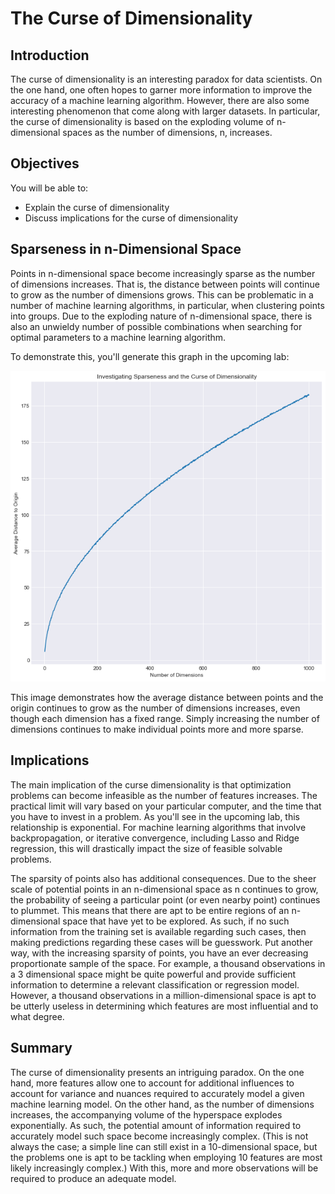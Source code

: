 
# The Curse of Dimensionality

## Introduction

The curse of dimensionality is an interesting paradox for data scientists. On the one hand, one often hopes to garner more information to improve the accuracy of a machine learning algorithm. However, there are also some interesting phenomenon that come along with larger datasets. In particular, the curse of dimensionality is based on the exploding volume of n-dimensional spaces as the number of dimensions, n, increases.

## Objectives

You will be able to:

* Explain the curse of dimensionality
* Discuss implications for the curse of dimensionality

## Sparseness in n-Dimensional Space

Points in n-dimensional space become increasingly sparse as the number of dimensions increases. That is, the distance between points will continue to grow as the number of dimensions grows. This can be problematic in a number of machine learning algorithms, in particular, when clustering points into groups. Due to the exploding nature of n-dimensional space, there is also an unwieldy number of possible combinations when searching for optimal parameters to a machine learning algorithm. 


To demonstrate this, you'll generate this graph in the upcoming lab:  

<img src="images/sparsity.png">

This image demonstrates how the average distance between points and the origin continues to grow as the number of dimensions increases, even though each dimension has a fixed range. Simply increasing the number of dimensions continues to make individual points more and more sparse.

## Implications

The main implication of the curse dimensionality is that optimization problems can become infeasible as the number of features increases. The practical limit will vary based on your particular computer, and the time that you have to invest in a problem. As you'll see in the upcoming lab, this relationship is exponential. For machine learning algorithms that involve backpropagation, or iterative convergence, including Lasso and Ridge regression, this will drastically impact the size of feasible solvable problems.

The sparsity of points also has additional consequences. Due to the sheer scale of potential points in an n-dimensional space as n continues to grow, the probability of seeing a particular point (or even nearby point) continues to plummet. This means that there are apt to be entire regions of an n-dimensional space that have yet to be explored. As such, if no such information from the training set is available regarding such cases, then making predictions regarding these cases will be guesswork. Put another way, with the increasing sparsity of points, you have an ever decreasing proportionate sample of the space. For example, a thousand observations in a 3 dimensional space might be quite powerful and provide sufficient information to determine a relevant classification or regression model. However, a thousand observations in a million-dimensional space is apt to be utterly useless in determining which features are most influential and to what degree. 

## Summary

The curse of dimensionality presents an intriguing paradox. On the one hand, more features allow one to account for additional influences to account for variance and nuances required to accurately model a given machine learning model. On the other hand, as the number of dimensions increases, the accompanying volume of the hyperspace explodes exponentially. As such, the potential amount of information required to accurately model such space become increasingly complex. (This is not always the case; a simple line can still exist in a 10-dimensional space, but the problems one is apt to be tackling when employing 10 features are most likely increasingly complex.) With this, more and more observations will be required to produce an adequate model.
